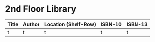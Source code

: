 # 2nd Floor Library

| Title | Author | Location (Shelf-Row) | ISBN-10 | ISBN-13 |
| :--- | :--- | :--- | :--- | :--- |
| t | t | t | t | t |
